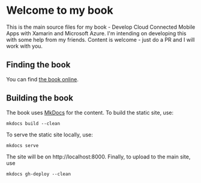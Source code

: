 # Welcome to my book

This is the main source files for my book - Develop Cloud Connected Mobile Apps with Xamarin and Microsoft Azure.  I'm intending on developing this
with some help from my friends.  Content is welcome - just do a PR and I
will work with you.

## Finding the book

You can find [the book online](https://adrianhall.github.io/develop-mobile-apps-with-csharp-and-azure/).

## Building the book

The book uses [MkDocs](http://www.mkdocs.org) for the content.  To build the static site, use:

```
mkdocs build --clean
```

To serve the static site locally, use:

```
mkdocs serve
```

The site will be on http://localhost:8000.  Finally, to upload to the main
site, use

```
mkdocs gh-deploy --clean
```
